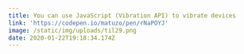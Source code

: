 ```yaml
---
title: You can use JavaScript (Vibration API) to vibrate devices
link: 'https://codepen.io/matuzo/pen/rNaPOYJ'
image: /static/img/uploads/til29.png
date: 2020-01-22T19:18:34.174Z
---
```


